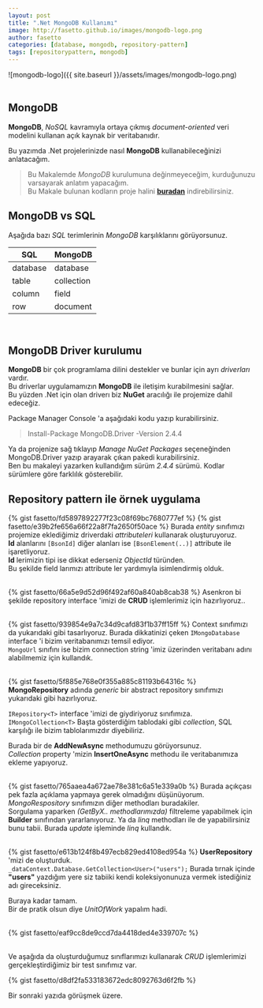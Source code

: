 ```yaml
---
layout: post
title: ".Net MongoDB Kullanımı"
image: http://fasetto.github.io/images/mongodb-logo.png
author: fasetto
categories: [database, mongodb, repository-pattern]
tags: [repositorypattern, mongodb]
---
```


![mongodb-logo]({{ site.baseurl }}/assets/images/mongodb-logo.png)
<br/> <br/>

## MongoDB
**MongoDB**, *NoSQL* kavramıyla ortaya çıkmış *document-oriented* veri modelini kullanan açık kaynak bir veritabanıdır. <br/>
<!-- more -->
Bu yazımda .Net projelerinizde nasıl **MongoDB** kullanabileceğinizi anlatacağım.

> Bu Makalemde *MongoDB* kurulumuna değinmeyeceğim, kurduğunuzu varsayarak anlatım yapacağım. <br/>
> Bu Makale bulunan kodların proje halini **[buradan](https://github.com/fasetto/mongodb-sample)** indirebilirsiniz.

## MongoDB vs SQL
Aşağıda bazı *SQL* terimlerinin *MongoDB* karşılıklarını görüyorsunuz. <br/>

|    SQL   |   MongoDB  |
|----------|------------|
| database | database   |
| table    | collection |
| column   | field      |
| row      | document   |

<br/>

## MongoDB Driver kurulumu
**MongoDB** bir çok programlama dilini destekler ve bunlar için ayrı *driverları* vardır. <br/>
Bu driverlar uygulamamızın **MongoDB** ile iletişim kurabilmesini sağlar. <br/>
Bu yüzden .Net için olan driverı biz **NuGet** aracılığı ile projemize dahil edeceğiz.

Package Manager Console 'a aşağıdaki kodu yazıp kurabilirsiniz.
> Install-Package MongoDB.Driver -Version 2.4.4

Ya da projenize sağ tıklayıp *Manage NuGet Packages* seçeneğinden MongoDB.Driver yazıp arayarak çıkan pakedi kurabilirsiniz. <br/>
Ben bu makaleyi yazarken kullandığım sürüm *2.4.4* sürümü. Kodlar sürümlere göre farklılık gösterebilir.

## Repository pattern ile örnek uygulama

{% gist fasetto/fd5897892277f23c08f69bc7680777ef %}
{% gist fasetto/e39b2fe656a66f22a8f7fa2650f50ace %}
Burada *entity* sınıfımızı projemize eklediğimiz driverdaki *attributeleri* kullanarak oluşturuyoruz. <br/>
**Id** alanlarını `[BsonId]` diğer alanları ise `[BsonElement(..)]` attribute ile işaretliyoruz. <br/>
**Id** lerimizin tipi ise dikkat ederseniz *ObjectId* türünden. <br/>
Bu şekilde field larımızı attribute ler yardımıyla isimlendirmiş olduk.
<br/> <br/>

{% gist fasetto/66a5e9d52d96f492af60a840ab8cab38 %}
Asenkron bi şekilde repository interface 'imizi de **CRUD** işlemlerimiz için hazırlıyoruz..
<br/> <br/>

{% gist fasetto/939854e9a7c34d9cafd83f1b37ff15ff %}
Context sınıfımızı da yukarıdaki gibi tasarlıyoruz.
Burada dikkatinizi çeken `IMongoDatabase` interface 'i bizim veritabanımızı temsil ediyor. <br/>
`MongoUrl` sınıfını ise bizim connection string 'imiz üzerinden veritabanı adını alabilmemiz için kullandık. <br/> <br/>

{% gist fasetto/5f885e768e0f355a885c81193b64316c %}
**MongoRepository** adında *generic* bir abstract repository sınıfımızı yukarıdaki gibi hazırlıyoruz. <br/>

`IRepository<T>` interface 'imizi de giydiriyoruz sınıfımıza. <br/>
`IMongoCollection<T>` Başta gösterdiğim tablodaki gibi *collection*, SQL karşılığı ile bizim tablolarımızdır diyebiliriz. <br/>

Burada bir de **AddNewAsync** methodumuzu görüyorsunuz. <br/>
*Collection* property 'mizin **InsertOneAsync** methodu ile veritabanımıza ekleme yapıyoruz. <br/> <br/>

{% gist fasetto/765aaea4a672ae78e381c6a51e339a0b %}
Burada açıkçası pek fazla açıklama yapmaya gerek olmadığını düşünüyorum. *MongoRespository* sınıfımızın diğer methodları buradakiler. <br/>
Sorgulama yaparken *(GetByX.. methodlarımızda)* filtreleme yapabilmek için **Builder** sınıfından yararlanıyoruz. Ya da *linq* methodları ile de yapabilirsiniz bunu tabii.
Burada *update* işleminde *linq* kullandık.
<br/> <br/>

{% gist fasetto/e613b124f8b497ecb829ed4108ed954a %}
**UserRepository** 'mizi de oluşturduk. <br/>
`_dataContext.Database.GetCollection<User>("users");` Burada tırnak içinde **"users"** yazdığım yere siz tabiiki kendi koleksiyonunuza vermek istediğiniz adı gireceksiniz.

Buraya kadar tamam. <br/>
Bir de pratik olsun diye *UnitOfWork* yapalım hadi. <br/> <br/>

{% gist fasetto/eaf9cc8de9ccd7da4418ded4e339707c %}
<br/> <br/>

Ve aşağıda da oluşturduğumuz sınıflarımızı kullanarak *CRUD* işlemlerimizi gerçekleştirdiğimiz bir test sınıfımız var.

{% gist fasetto/d8df2fa533183672edc8092763d6f2fb %}

Bir sonraki yazıda görüşmek üzere.
<br/> <br/>
